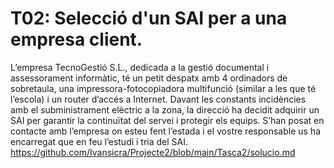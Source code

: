 # T02: Selecció d'un SAI per a una empresa client.
L’empresa TecnoGestió S.L., dedicada a la gestió documental i assessorament informàtic, té un petit despatx amb 4 ordinadors de sobretaula, una impressora-fotocopiadora multifunció (similar a les que té l’escola) i un router d’accés a Internet. Davant les constants incidències amb el subministrament elèctric a la zona, la direcció ha decidit adquirir un SAI per garantir la continuïtat del servei i protegir els equips. S’han posat en contacte amb l’empresa on esteu fent l’estada i el vostre responsable us ha encarregat que en feu l’estudi i tria del SAI.
https://github.com/Ivansicra/Projecte2/blob/main/Tasca2/solucio.md
